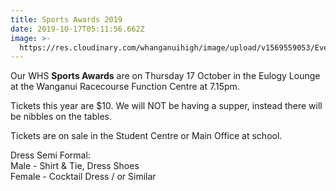 ```yaml
---
title: Sports Awards 2019
date: 2019-10-17T05:11:56.662Z
image: >-
  https://res.cloudinary.com/whanganuihigh/image/upload/v1569559053/Events/Sports-1.jpg
---
```

Our WHS **Sports Awards** are on Thursday 17 October in the Eulogy Lounge at the Wanganui Racecourse Function Centre at 7.15pm.  

Tickets this year are $10. We will NOT be having a supper, instead there will be nibbles on the tables.  

Tickets are on sale in the Student Centre or Main Office at school.  

Dress Semi Formal:  
Male - Shirt & Tie, Dress Shoes  
Female - Cocktail Dress / or Similar
